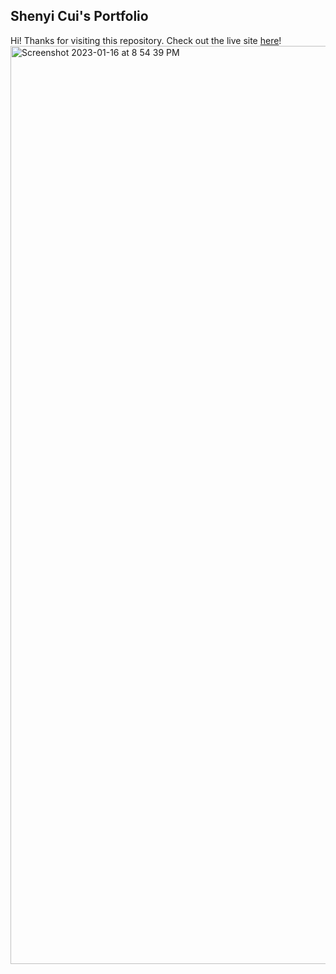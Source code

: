 ## Shenyi Cui's Portfolio
Hi! Thanks for visiting this repository. Check out the live site [here](https://shenyicui.dev)!
<img width="1469" alt="Screenshot 2023-01-16 at 8 54 39 PM" src="https://user-images.githubusercontent.com/29945147/212683031-83e4f80b-c902-4edd-a51e-75395e016dbc.png">
